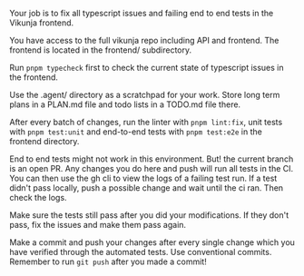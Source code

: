Your job is to fix all typescript issues and failing end to end tests in the Vikunja frontend.

You have access to the full vikunja repo including API and frontend. The frontend is located in the frontend/ subdirectory.

Run `pnpm typecheck` first to check the current state of typescript issues in the frontend.

Use the .agent/ directory as a scratchpad for your work. Store long term plans in a PLAN.md file and todo lists in a TODO.md file there.

After every batch of changes, run the linter with `pnpm lint:fix`, unit tests with `pnpm test:unit` and end-to-end tests with `pnpm test:e2e` in the frontend directory.

End to end tests might not work in this environment. But! the current branch is an open PR. Any changes you do here and push will run all tests in the CI. You can then use the gh cli to view the logs of a failing test run.
If a test didn't pass locally, push a possible change and wait until the ci ran. Then check the logs.

Make sure the tests still pass after you did your modifications. If they don't pass, fix the issues and make them pass again.

Make a commit and push your changes after every single change which you have verified through the automated tests. Use conventional commits.
Remember to run `git push` after you made a commit!

